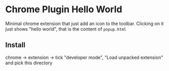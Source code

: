 Chrome Plugin Hello World
=========================

Minimal chrome extension that just add an icon to the toolbar. Clicking on it just shows "hello world", that is the content of `popup.html`

Install
-------

chrome -> extension -> tick "developer mode", "Load unpacked extension" and pick this directory
